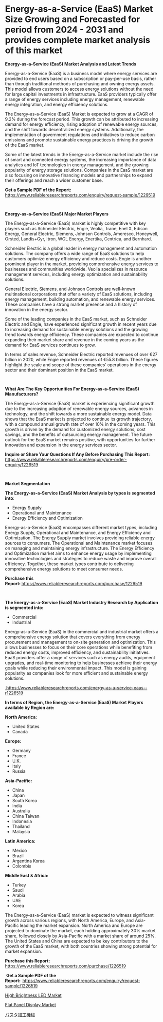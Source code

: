 <p><h1>Energy-as-a-Service (EaaS) Market Size Growing and Forecasted for period from 2024 - 2031 and provides complete market analysis of this market</h1></p><p><strong>Energy-as-a-Service (EaaS) Market Analysis and Latest Trends</strong></p>
<p><p>Energy-as-a-Service (EaaS) is a business model where energy services are provided to end users based on a subscription or pay-per-use basis, rather than through traditional methods of purchasing and owning energy assets. This model allows customers to access energy solutions without the need for large capital investments in infrastructure. EaaS providers typically offer a range of energy services including energy management, renewable energy integration, and energy efficiency solutions.</p><p>The Energy-as-a-Service (EaaS) Market is expected to grow at a CAGR of 9.2% during the forecast period. This growth can be attributed to increasing demand for energy efficiency, rising adoption of renewable energy sources, and the shift towards decentralized energy systems. Additionally, the implementation of government regulations and initiatives to reduce carbon emissions and promote sustainable energy practices is driving the growth of the EaaS market.</p><p>Some of the latest trends in the Energy-as-a-Service market include the rise of smart and connected energy systems, the increasing importance of data analytics and IoT technologies in energy management, and the growing popularity of energy storage solutions. Companies in the EaaS market are also focusing on innovative financing models and partnerships to expand their offerings and reach a wider customer base.</p></p>
<p><strong>Get a Sample PDF of the Report:&nbsp;</strong> <a href="https://www.reliableresearchreports.com/enquiry/request-sample/1226519">https://www.reliableresearchreports.com/enquiry/request-sample/1226519</a></p>
<p>&nbsp;</p>
<p><strong>Energy-as-a-Service (EaaS) Major Market Players</strong></p>
<p><p>The Energy-as-a-Service (EaaS) market is highly competitive with key players such as Schneider Electric, Engie, Veolia, Trane, Enel X, Edison Energy, General Electric, Siemens, Johnson Controls, Ameresco, Honeywell, Orsted, Landis+Gyr, Itron, WGL Energy, Enertika, Centrica, and Bernhard.</p><p>Schneider Electric is a global leader in energy management and automation solutions. The company offers a wide range of EaaS solutions to help customers optimize energy efficiency and reduce costs. Engie is another prominent player in the market, providing comprehensive energy services to businesses and communities worldwide. Veolia specializes in resource management services, including energy optimization and sustainability solutions.</p><p>General Electric, Siemens, and Johnson Controls are well-known multinational corporations that offer a variety of EaaS solutions, including energy management, building automation, and renewable energy services. These companies have a strong market presence and a history of innovation in the energy sector.</p><p>Some of the leading companies in the EaaS market, such as Schneider Electric and Engie, have experienced significant growth in recent years due to increasing demand for sustainable energy solutions and the growing trend towards energy efficiency. These companies are expected to continue expanding their market share and revenue in the coming years as the demand for EaaS services continues to grow.</p><p>In terms of sales revenue, Schneider Electric reported revenues of over €27 billion in 2020, while Engie reported revenues of €55.8 billion. These figures highlight the scale and scope of these companies' operations in the energy sector and their dominant position in the EaaS market.</p></p>
<p>&nbsp;</p>
<p><strong>What Are The Key Opportunities For Energy-as-a-Service (EaaS) Manufacturers?</strong></p>
<p><p>The Energy-as-a-Service (EaaS) market is experiencing significant growth due to the increasing adoption of renewable energy sources, advances in technology, and the shift towards a more sustainable energy model. Data shows that the EaaS market is projected to continue its growth trajectory, with a compound annual growth rate of over 10% in the coming years. This growth is driven by the demand for customized energy solutions, cost savings, and the benefits of outsourcing energy management. The future outlook for the EaaS market remains positive, with opportunities for further innovation and expansion in the energy services sector.</p></p>
<p><strong>Inquire or Share Your Questions If Any Before Purchasing This Report:</strong> <a href="https://www.reliableresearchreports.com/enquiry/pre-order-enquiry/1226519">https://www.reliableresearchreports.com/enquiry/pre-order-enquiry/1226519</a></p>
<p>&nbsp;</p>
<p><strong>Market Segmentation</strong></p>
<p><strong>The Energy-as-a-Service (EaaS) Market Analysis by types is segmented into:</strong></p>
<p><ul><li>Energy Supply</li><li>Operational and Maintenance</li><li>Energy Efficiency and Optimization</li></ul></p>
<p><p>Energy-as-a-Service (EaaS) encompasses different market types, including Energy Supply, Operational and Maintenance, and Energy Efficiency and Optimization. The Energy Supply market involves providing reliable energy sources to consumers. The Operational and Maintenance market focuses on managing and maintaining energy infrastructure. The Energy Efficiency and Optimization market aims to enhance energy usage by implementing innovative technologies and strategies to reduce waste and improve overall efficiency. Together, these market types contribute to delivering comprehensive energy solutions to meet consumer needs.</p></p>
<p><strong>Purchase this Report:&nbsp;</strong><a href="https://www.reliableresearchreports.com/purchase/1226519">https://www.reliableresearchreports.com/purchase/1226519</a></p>
<p>&nbsp;</p>
<p><strong>The Energy-as-a-Service (EaaS) Market Industry Research by Application is segmented into:</strong></p>
<p><ul><li>Commercial</li><li>Industrial</li></ul></p>
<p><p>Energy-as-a-Service (EaaS) in the commercial and industrial market offers a comprehensive energy solution that covers everything from energy procurement and management to on-site generation and optimization. This allows businesses to focus on their core operations while benefiting from reduced energy costs, improved efficiency, and sustainability initiatives. EaaS providers offer a range of services such as energy audits, equipment upgrades, and real-time monitoring to help businesses achieve their energy goals while reducing their environmental impact. This model is gaining popularity as companies look for more efficient and sustainable energy solutions.</p></p>
<p><a href="https://www.reliableresearchreports.com/energy-as-a-service-eaas--r1226519">&nbsp;https://www.reliableresearchreports.com/energy-as-a-service-eaas--r1226519</a></p>
<p><strong>In terms of Region, the Energy-as-a-Service (EaaS) Market Players available by Region are:</strong></p>
<p>
    <p> <strong> North America: </strong>
        <ul>
            <li>United States</li>
            <li>Canada</li>
        </ul>
        </p> 
    <p> <strong> Europe: </strong>
        <ul>
            <li>Germany</li>
            <li>France</li>
            <li>U.K.</li>
            <li>Italy</li>
            <li>Russia</li>
        </ul>
        </p> 
    <p> <strong> Asia-Pacific: </strong>
        <ul>
            <li>China</li>
            <li>Japan</li>
            <li>South Korea</li>
            <li>India</li>
            <li>Australia</li>
            <li>China Taiwan</li>
            <li>Indonesia</li>
            <li>Thailand</li>
            <li>Malaysia</li>
        </ul>
        </p> 
    <p> <strong> Latin America: </strong>
        <ul>
            <li>Mexico</li>
            <li>Brazil</li>
            <li>Argentina Korea</li>
            <li>Colombia</li>
        </ul>
        </p> 
    <p> <strong> Middle East & Africa: </strong>
        <ul>
            <li>Turkey</li>
            <li>Saudi</li>
            <li>Arabia</li>
            <li>UAE</li>
            <li>Korea</li>
        </ul>
    </p>
    </p>
<p><p>The Energy-as-a-Service (EaaS) market is expected to witness significant growth across various regions, with North America, Europe, and Asia-Pacific leading the market expansion. North America and Europe are projected to dominate the market, each holding approximately 30% market share, followed closely by Asia-Pacific with a market share of around 25%. The United States and China are expected to be key contributors to the growth of the EaaS market, with both countries showing strong potential for market expansion.</p></p>
<p><strong>Purchase this Report: </strong><a href="https://www.reliableresearchreports.com/purchase/1226519">https://www.reliableresearchreports.com/purchase/1226519</a></p>
<p>&nbsp;<strong>Get a Sample PDF of the Report:&nbsp;&nbsp;</strong><a href="https://www.reliableresearchreports.com/enquiry/request-sample/1226519">https://www.reliableresearchreports.com/enquiry/request-sample/1226519</a></p>
<p><strong></strong></p>
<p><p><a href="https://github.com/ernidarwin455/Market-Research-Report-List-1/blob/main/high-brightness-led-market.md">High Brightness LED Market</a></p><p><a href="https://github.com/rakibtthstu9900/Market-Research-Report-List-1/blob/main/flat-panel-display-market.md">Flat Panel Display Market</a></p><p><a href="https://github.com/DanykaKilback/Market-Research-Report-List-1/blob/main/7792001149340.md">パスタ加工機械</a></p></p>